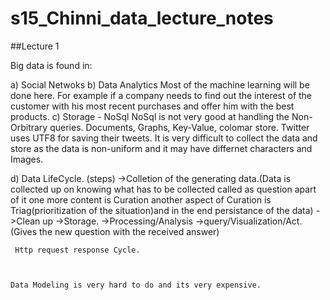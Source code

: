 # s15_Chinni_data_lecture_notes

##Lecture 1

Big data is found in:

a) Social Netwoks
b) Data Analytics
    Most of the  machine learning will be done here. For example if a company needs to find out the interest of the customer with his most recent purchases and offer him with the best products.
c) Storage - NoSql
     NoSql is not very good at handling the Non-Orbitrary queries. 
     Documents, Graphs, Key-Value, colomar store. 
     Twitter uses UTF8 for saving their tweets. 
     It is very difficult to collect the data and store as the data is non-uniform and it may have differnet characters and     Images. 

d) Data LifeCycle. (steps)
     ->Colletion of the generating data.(Data is collected up on knowing what has to be collected called as question apart of it one more content is Curation another aspect of Curation is Triag(prioritization of the situation)and in the end persistance of the data)
     ->Clean up 
     ->Storage. 
     ->Processing/Analysis 
     ->query/Visualization/Act.(Gives the new question with the received answer)
     
     Http request response Cycle. 
     
  
     
    Data Modeling is very hard to do and its very expensive. 



